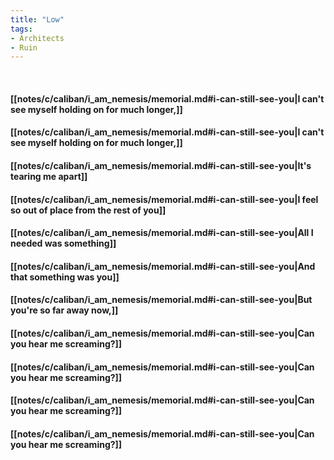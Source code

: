 ```yaml
---
title: "Low"
tags:
- Architects
- Ruin
---
```

&nbsp;
#### [[notes/c/caliban/i_am_nemesis/memorial.md#i-can-still-see-you|I can't see myself holding on for much longer,]]
#### [[notes/c/caliban/i_am_nemesis/memorial.md#i-can-still-see-you|I can't see myself holding on for much longer,]]
#### [[notes/c/caliban/i_am_nemesis/memorial.md#i-can-still-see-you|It's tearing me apart]]
#### [[notes/c/caliban/i_am_nemesis/memorial.md#i-can-still-see-you|I feel so out of place from the rest of you]]
#### [[notes/c/caliban/i_am_nemesis/memorial.md#i-can-still-see-you|All I needed was something]]
#### [[notes/c/caliban/i_am_nemesis/memorial.md#i-can-still-see-you|And that something was you]]
#### [[notes/c/caliban/i_am_nemesis/memorial.md#i-can-still-see-you|But you're so far away now,]]
#### [[notes/c/caliban/i_am_nemesis/memorial.md#i-can-still-see-you|Can you hear me screaming?]]
#### [[notes/c/caliban/i_am_nemesis/memorial.md#i-can-still-see-you|Can you hear me screaming?]]
#### [[notes/c/caliban/i_am_nemesis/memorial.md#i-can-still-see-you|Can you hear me screaming?]]
#### [[notes/c/caliban/i_am_nemesis/memorial.md#i-can-still-see-you|Can you hear me screaming?]]
